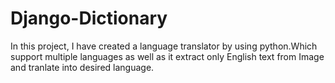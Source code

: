 # Django-Dictionary
In this project, I have created a language translator by using python.Which support multiple languages as well as it extract only English text from Image and tranlate into desired language.

